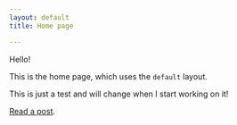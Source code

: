 ```yaml
---
layout: default
title: Home page

---
```

Hello!

This is the home page, which uses the `default` layout.

This is just a test and will change when I start working on it! 

[Read a post](/2018/03/11/example-post/).